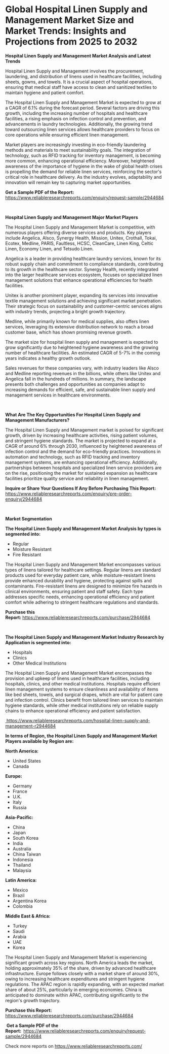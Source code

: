 <p><h1>Global Hospital Linen Supply and Management Market Size and Market Trends: Insights and Projections from 2025 to 2032</h1></p><p><strong>Hospital Linen Supply and Management Market Analysis and Latest Trends</strong></p>
<p><p>Hospital Linen Supply and Management involves the procurement, laundering, and distribution of linens used in healthcare facilities, including sheets, gowns, and towels. It is a crucial aspect of hospital operations, ensuring that medical staff have access to clean and sanitized textiles to maintain hygiene and patient comfort. </p><p>The Hospital Linen Supply and Management Market is expected to grow at a CAGR of 6.1% during the forecast period. Several factors are driving this growth, including the increasing number of hospitals and healthcare facilities, a rising emphasis on infection control and prevention, and advancements in laundry technologies. Additionally, the growing trend toward outsourcing linen services allows healthcare providers to focus on core operations while ensuring efficient linen management. </p><p>Market players are increasingly investing in eco-friendly laundering methods and materials to meet sustainability goals. The integration of technology, such as RFID tracking for inventory management, is becoming more common, enhancing operational efficiency. Moreover, heightened awareness of the importance of hygiene in the wake of global health crises is propelling the demand for reliable linen services, reinforcing the sector's critical role in healthcare delivery. As the industry evolves, adaptability and innovation will remain key to capturing market opportunities.</p></p>
<p><strong>Get a Sample PDF of the Report:&nbsp;</strong> <a href="https://www.reliableresearchreports.com/enquiry/request-sample/2944684?utm_campaign=2984&utm_medium=2&utm_source=Github&utm_content=ia&utm_term=11032025&utm_id=hospital-linen-supply-and-management">https://www.reliableresearchreports.com/enquiry/request-sample/2944684</a></p>
<p>&nbsp;</p>
<p><strong>Hospital Linen Supply and Management Major Market Players</strong></p>
<p><p>The Hospital Linen Supply and Management Market is competitive, with numerous players offering diverse services and products. Key players include Angelica, Alsco, Synergy Health, Mission, Unitex, Crothall, Tokai, Ecotex, Medline, PARIS, Faultless, HCSC, CleanCare, Linen King, Celtic Linen, Economy Linen, and Tetsudo Linen. </p><p>Angelica is a leader in providing healthcare laundry services, known for its robust supply chain and commitment to compliance standards, contributing to its growth in the healthcare sector. Synergy Health, recently integrated into the larger healthcare services ecosystem, focuses on specialized linen management solutions that enhance operational efficiencies for health facilities.</p><p>Unitex is another prominent player, expanding its services into innovative textile management solutions and achieving significant market penetration. Their strategic focus on sustainability and customer-centric services aligns with industry trends, projecting a bright growth trajectory.</p><p>Medline, while primarily known for medical supplies, also offers linen services, leveraging its extensive distribution network to reach a broad customer base, which has shown promising revenue growth.</p><p>The market size for hospital linen supply and management is expected to grow significantly due to heightened hygiene awareness and the growing number of healthcare facilities. An estimated CAGR of 5-7% in the coming years indicates a healthy growth outlook. </p><p>Sales revenues for these companies vary, with industry leaders like Alsco and Medline reporting revenues in the billions, while others like Unitex and Angelica fall in the hundreds of millions. In summary, the landscape presents both challenges and opportunities as companies adapt to increasing demands for efficient, safe, and sustainable linen supply and management services in healthcare environments.</p></p>
<p>&nbsp;</p>
<p><strong>What Are The Key Opportunities For Hospital Linen Supply and Management Manufacturers?</strong></p>
<p><p>The Hospital Linen Supply and Management market is poised for significant growth, driven by increasing healthcare activities, rising patient volumes, and stringent hygiene standards. The market is projected to expand at a CAGR of around 6% through 2030, influenced by heightened awareness of infection control and the demand for eco-friendly practices. Innovations in automation and technology, such as RFID tracking and inventory management systems, are enhancing operational efficiency. Additionally, partnerships between hospitals and specialized linen service providers are on the rise, positioning the market for sustained expansion as healthcare facilities prioritize quality service and reliability in linen management.</p></p>
<p><strong>Inquire or Share Your Questions If Any Before Purchasing This Report:</strong> <a href="https://www.reliableresearchreports.com/enquiry/pre-order-enquiry/2944684?utm_campaign=2984&utm_medium=2&utm_source=Github&utm_content=ia&utm_term=11032025&utm_id=hospital-linen-supply-and-management">https://www.reliableresearchreports.com/enquiry/pre-order-enquiry/2944684</a></p>
<p>&nbsp;</p>
<p><strong>Market Segmentation</strong></p>
<p><strong>The Hospital Linen Supply and Management Market Analysis by types is segmented into:</strong></p>
<p><ul><li>Regular</li><li>Moisture Resistant</li><li>Fire Resistant</li></ul></p>
<p><p>The Hospital Linen Supply and Management Market encompasses various types of linens tailored for healthcare settings. Regular linens are standard products used for everyday patient care, while moisture-resistant linens provide enhanced durability and hygiene, protecting against spills and contaminants. Fire-resistant linens are designed to minimize fire hazards in clinical environments, ensuring patient and staff safety. Each type addresses specific needs, enhancing operational efficiency and patient comfort while adhering to stringent healthcare regulations and standards.</p></p>
<p><strong>Purchase this Report:&nbsp;</strong><a href="https://www.reliableresearchreports.com/purchase/2944684?utm_campaign=2984&utm_medium=2&utm_source=Github&utm_content=ia&utm_term=11032025&utm_id=hospital-linen-supply-and-management">https://www.reliableresearchreports.com/purchase/2944684</a></p>
<p>&nbsp;</p>
<p><strong>The Hospital Linen Supply and Management Market Industry Research by Application is segmented into:</strong></p>
<p><ul><li>Hospitals</li><li>Clinics</li><li>Other Medical Institutions</li></ul></p>
<p><p>The Hospital Linen Supply and Management Market encompasses the provision and upkeep of linens used in healthcare facilities, including hospitals, clinics, and other medical institutions. Hospitals require efficient linen management systems to ensure cleanliness and availability of items like bed sheets, towels, and surgical drapes, which are vital for patient care and infection control. Clinics benefit from tailored linen services to maintain hygiene standards, while other medical institutions rely on reliable supply chains to enhance operational efficiency and patient satisfaction.</p></p>
<p><a href="https://www.reliableresearchreports.com/hospital-linen-supply-and-management-r2944684?utm_campaign=2984&utm_medium=2&utm_source=Github&utm_content=ia&utm_term=11032025&utm_id=hospital-linen-supply-and-management">&nbsp;https://www.reliableresearchreports.com/hospital-linen-supply-and-management-r2944684</a></p>
<p><strong>In terms of Region, the Hospital Linen Supply and Management Market Players available by Region are:</strong></p>
<p>
    <p> <strong> North America: </strong>
        <ul>
            <li>United States</li>
            <li>Canada</li>
        </ul>
        </p> 
    <p> <strong> Europe: </strong>
        <ul>
            <li>Germany</li>
            <li>France</li>
            <li>U.K.</li>
            <li>Italy</li>
            <li>Russia</li>
        </ul>
        </p> 
    <p> <strong> Asia-Pacific: </strong>
        <ul>
            <li>China</li>
            <li>Japan</li>
            <li>South Korea</li>
            <li>India</li>
            <li>Australia</li>
            <li>China Taiwan</li>
            <li>Indonesia</li>
            <li>Thailand</li>
            <li>Malaysia</li>
        </ul>
        </p> 
    <p> <strong> Latin America: </strong>
        <ul>
            <li>Mexico</li>
            <li>Brazil</li>
            <li>Argentina Korea</li>
            <li>Colombia</li>
        </ul>
        </p> 
    <p> <strong> Middle East & Africa: </strong>
        <ul>
            <li>Turkey</li>
            <li>Saudi</li>
            <li>Arabia</li>
            <li>UAE</li>
            <li>Korea</li>
        </ul>
    </p>
    </p>
<p><p>The Hospital Linen Supply and Management Market is experiencing significant growth across key regions. North America leads the market, holding approximately 35% of the share, driven by advanced healthcare infrastructure. Europe follows closely with a market share of around 30%, owing to increasing healthcare expenditures and stringent hygiene regulations. The APAC region is rapidly expanding, with an expected market share of about 25%, particularly in emerging economies. China is anticipated to dominate within APAC, contributing significantly to the region's growth trajectory.</p></p>
<p><strong>Purchase this Report: </strong><a href="https://www.reliableresearchreports.com/purchase/2944684?utm_campaign=2984&utm_medium=2&utm_source=Github&utm_content=ia&utm_term=11032025&utm_id=hospital-linen-supply-and-management">https://www.reliableresearchreports.com/purchase/2944684</a></p>
<p>&nbsp;<strong>Get a Sample PDF of the Report:&nbsp;&nbsp;</strong><a href="https://www.reliableresearchreports.com/enquiry/request-sample/2944684?utm_campaign=2984&utm_medium=2&utm_source=Github&utm_content=ia&utm_term=11032025&utm_id=hospital-linen-supply-and-management">https://www.reliableresearchreports.com/enquiry/request-sample/2944684</a></p>
<p><strong></strong></p>
<p>Check more reports on <a href="https://www.reliableresearchreports.com/?utm_campaign=2984&utm_medium=2&utm_source=Github&utm_content=ia&utm_term=11032025&utm_id=hospital-linen-supply-and-management">https://www.reliableresearchreports.com/</a></p>